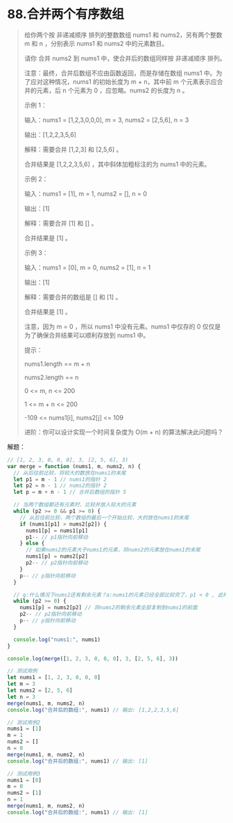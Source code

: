 # 88.合并两个有序数组

> 给你两个按 非递减顺序 排列的整数数组 nums1 和 nums2，另有两个整数 m 和 n ，分别表示 nums1 和 nums2 中的元素数目。
>
> 请你 合并 nums2 到 nums1 中，使合并后的数组同样按 非递减顺序 排列。
>
> 注意：最终，合并后数组不应由函数返回，而是存储在数组 nums1 中。为了应对这种情况，nums1 的初始长度为 m + n，其中前 m 个元素表示应合并的元素，后 n 个元素为 0 ，应忽略。nums2 的长度为 n 。
>
>  
>
> 示例 1：
>
> 输入：nums1 = [1,2,3,0,0,0], m = 3, nums2 = [2,5,6], n = 3
>
> 输出：[1,2,2,3,5,6]
>
> 解释：需要合并 [1,2,3] 和 [2,5,6] 。
>
> 合并结果是 [1,2,2,3,5,6] ，其中斜体加粗标注的为 nums1 中的元素。
>
> 示例 2：
>
> 输入：nums1 = [1], m = 1, nums2 = [], n = 0
>
> 输出：[1]
>
> 解释：需要合并 [1] 和 [] 。
>
> 合并结果是 [1] 。
>
> 示例 3：
>
> 输入：nums1 = [0], m = 0, nums2 = [1], n = 1
>
> 输出：[1]
>
> 解释：需要合并的数组是 [] 和 [1] 。
>
> 合并结果是 [1] 。
>
> 注意，因为 m = 0 ，所以 nums1 中没有元素。nums1 中仅存的 0 仅仅是为了确保合并结果可以顺利存放到 nums1 中。
>
>  
>
> 提示：
>
> nums1.length == m + n
>
> nums2.length == n
>
> 0 <= m, n <= 200
>
> 1 <= m + n <= 200
>
> -109 <= nums1[i], nums2[j] <= 109
>
> 进阶：你可以设计实现一个时间复杂度为 O(m + n) 的算法解决此问题吗？

解题：

```js
// [1, 2, 3, 0, 0, 0], 3, [2, 5, 6], 3)
var merge = function (nums1, m, nums2, n) {
  // 从后往前比较，将较大的数放在nums1的末尾
  let p1 = m - 1 // nums1的指针 2
  let p2 = n - 1 // nums2的指针 2
  let p = m + n - 1 // 合并后数组的指针 5

  // 当两个数组都还有元素时，比较并放入较大的元素
  while (p2 >= 0 && p1 >= 0) {
    // 从后往前比较，两个数组的最后一个开始比较，大的放在nums1的末尾
    if (nums1[p1] > nums2[p2]) {
      nums1[p] = nums1[p1]
      p1-- // p1指针向前移动
    } else {
      // 如果nums2的元素大于nums1的元素，将nums2的元素放在nums1的末尾
      nums1[p] = nums2[p2]
      p2-- // p2指针向前移动
    }
    p-- // p指针向前移动
  }

  // q:什么情况下nums2还有剩余元素？a:nums1的元素已经全部比较完了，p1 < 0 , 此时nums1后面的元素大，将nums2的剩余元素全部复制到nums1的前面
  while (p2 >= 0) {
    nums1[p] = nums2[p2] // 将nums2的剩余元素全部复制到nums1的前面
    p2-- // p2指针向前移动
    p-- // p指针向前移动
  }

  console.log("nums1:", nums1)
}

console.log(merge([1, 2, 3, 0, 0, 0], 3, [2, 5, 6], 3))

// 测试用例
let nums1 = [1, 2, 3, 0, 0, 0]
let m = 3
let nums2 = [2, 5, 6]
let n = 3
merge(nums1, m, nums2, n)
console.log("合并后的数组:", nums1) // 输出: [1,2,2,3,5,6]

// 测试用例2
nums1 = [1]
m = 1
nums2 = []
n = 0
merge(nums1, m, nums2, n)
console.log("合并后的数组:", nums1) // 输出: [1]

// 测试用例3
nums1 = [0]
m = 0
nums2 = [1]
n = 1
merge(nums1, m, nums2, n)
console.log("合并后的数组:", nums1) // 输出: [1]

```

